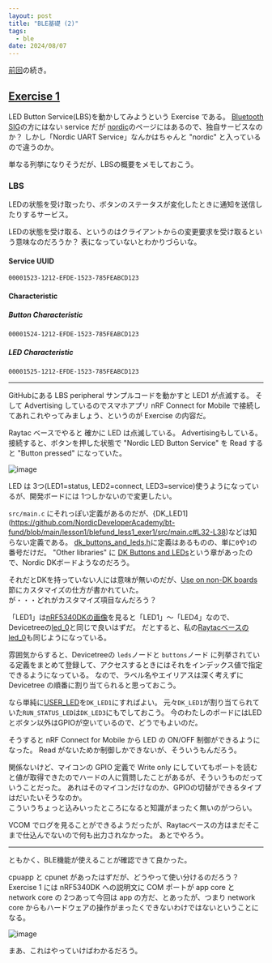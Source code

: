 ```yaml
---
layout: post
title: "BLE基礎 (2)"
tags:
  - ble
date: 2024/08/07
---
```


[前回](./20240805-ble.md)の続き。

## [Exercise 1](https://academy.nordicsemi.com/courses/bluetooth-low-energy-fundamentals/lessons/lesson-1-bluetooth-low-energy-introduction/topic/blefund-lesson-1-exercise-1/)

LED Button Service(LBS)を動かしてみようという Exercise である。
[Bluetooth SIG](https://www.bluetooth.com/specifications/specs/)の方にはない service だが [nordic](https://docs.nordicsemi.com/bundle/ncs-2.6.1/page/nrf/libraries/bluetooth_services/services/lbs.html)のページにはあるので、独自サービスなのか？
しかし「Nordic UART Service」なんかはちゃんと "nordic" と入っているので違うのか。

単なる列挙になりそうだが、LBSの概要をメモしておこう。

### LBS

LEDの状態を受け取ったり、ボタンのステータスが変化したときに通知を送信したりするサービス。

LEDの状態を受け取る、というのはクライアントからの変更要求を受け取るという意味なのだろうか？ 
表になっていないとわかりづらいな。

#### Service UUID

`00001523-1212-EFDE-1523-785FEABCD123`

#### Characteristic

##### Button Characteristic

`00001524-1212-EFDE-1523-785FEABCD123`

##### LED Characteristic

`00001525-1212-EFDE-1523-785FEABCD123`

----

GitHubにある LBS peripheral サンプルコードを動かすと LED1 が点滅する。
そして Advertising しているのでスマホアプリ nRF Connect for Mobile で接続してあれこれやってみましょう、というのが Exercise の内容だ。

Raytac ベースでやると 確かに LED は点滅している。
Advertisingもしている。
接続すると、ボタンを押した状態で "Nordic LED Button Service" を Read すると "Button pressed" になっていた。

![image](20240807a-1.png)

LED は 3つ(LED1=status, LED2=connect, LED3=service)使うようになっているが、開発ボードには 1つしかないので変更したい。

`src/main.c` にそれっぽい定義があるのだが、{DK_LED1](https://github.com/NordicDeveloperAcademy/bt-fund/blob/main/lesson1/blefund_less1_exer1/src/main.c#L32-L38)などは知らない定義である。
[dk_buttons_and_leds.h](https://github.com/nrfconnect/sdk-nrf/blob/v2.6.1/include/dk_buttons_and_leds.h)に定義はあるものの、単に`0`や`1`の番号だけだ。
"Other libraries" に [DK Buttons and LEDs](https://docs.nordicsemi.com/bundle/ncs-2.6.1/page/nrf/libraries/others/dk_buttons_and_leds.html)という章があったので、Nordic DKボードようなのだろう。

それだとDKを持っていない人には意味が無いのだが、[Use on non-DK boards](https://docs.nordicsemi.com/bundle/ncs-2.6.1/page/nrf/libraries/others/dk_buttons_and_leds.html#use_on_non-dk_boards)節にカスタマイズの仕方が書かれていた。  
が・・・どれがカスタマイズ項目なんだろう？

「LED1」は[nRF5340DKの画像](https://docs.nordicsemi.com/bundle/ug_nrf5340_dk/page/UG/dk/kit_content.html)を見ると「LED1」～「LED4」なので、Devicetreeの[led_0](https://github.com/nrfconnect/sdk-zephyr/blob/v3.5.99-ncs1-1/boards/arm/nrf5340dk_nrf5340/nrf5340_cpuapp_common.dtsi#L24-L27)と同じで良いはずだ。
だとすると、私の[Raytacベースのled_0](https://github.com/hirokuma/ncs-custom-board/blob/f124d5b5a4581022f30545bdc26676ebf8c43aab/boards/arm/ssci086585_nrf5340/ssci086585_nrf5340_cpuapp_common.dts#L24-L27)も同じようになっている。

雰囲気からすると、Devicetreeの `leds`ノードと `buttons`ノード に列挙されている定義をまとめて登録して、アクセスするときにはそれをインデックス値で指定できるようになっている。
なので、ラベル名やエイリアスは深く考えずに Devicetree の順番に割り当てられると思っておこう。

なら単純に[USER_LED](https://github.com/NordicDeveloperAcademy/bt-fund/blob/main/lesson1/blefund_less1_exer1/src/main.c#L36)を`DK_LED1`にすればよい。
元々`DK_LED1`が割り当てられていた`RUN_STATUS_LED`は`DK_LED3`にもでしておこう。
今のわたしのボードにはLEDとボタン以外はGPIOが空いているので、どうでもよいのだ。

そうすると nRF Connect for Mobile から LED の ON/OFF 制御ができるようになった。
Read がないためか制御しかできないが、そういうもんだろう。

関係ないけど、マイコンの GPIO 定義で Write only にしていてもポートを読むと値が取得できたのでハードの人に質問したことがあるが、そういうものだっていうことだった。
あれはそのマイコンだけなのか、GPIOの切替ができるタイプはだいたいそうなのか。  
こういうちょっと込みいったところになると知識がまったく無いのがつらい。

VCOM でログを見ることができるようだったが、Raytacベースの方はまだそこまで仕込んでないので何も出力されなかった。
あとでやろう。

----

ともかく、BLE機能が使えることが確認できて良かった。

cpuapp と cpunet があったはずだが、どうやって使い分けるのだろう？ 
Exercise 1 には nRF5340DK への説明文に COM ポートが app core と network core の 2つあって今回は app の方だ、とあったが、つまり network core からもハードウェアの操作がまったくできないわけではないということになる。

![image](20240807a-2.png)

まあ、これはやっていけばわかるだろう。
